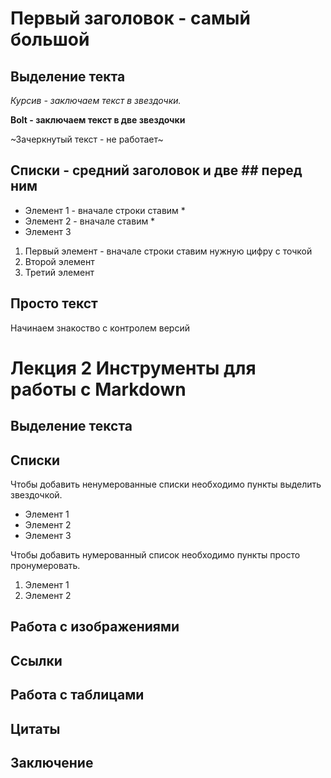 # Первый заголовок - самый большой
## Выделение текта

*Курсив - заключаем текст в звездочки.*

**Bolt - заключаем текст в две звездочки**

~Зачеркнутый текст - не работает~

## Списки - средний заголовок и две ## перед ним

* Элемент 1 - вначале строки ставим *
* Элемент 2 - вначале ставим *
* Элемент 3

1. Первый элемент - вначале строки ставим нужную цифру с точкой
1. Второй элемент
1. Третий элемент

## Просто текст

Начинаем знакоство с контролем версий


# Лекция 2 Инструменты для работы с Markdown

## Выделение текста

## Списки
Чтобы добавить ненумерованные списки необходимо пункты выделить звездочкой.
* Элемент 1
* Элемент 2
* Элемент 3
  
Чтобы добавить нумерованный список необходимо пункты просто пронумеровать.
1. Элемент 1
2. Элемент 2
## Работа с изображениями

## Ссылки

## Работа с таблицами

## Цитаты 

## Заключение
